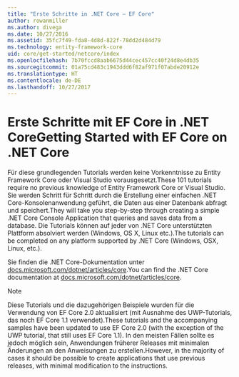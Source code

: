 ```yaml
---
title: "Erste Schritte in .NET Core – EF Core"
author: rowanmiller
ms.author: divega
ms.date: 10/27/2016
ms.assetid: 35fc7f49-fda8-4d8d-822f-78dd2d484d79
ms.technology: entity-framework-core
uid: core/get-started/netcore/index
ms.openlocfilehash: 7b70fccd8aab6675d44cec457cc40f24d8e4db35
ms.sourcegitcommit: 01a75cd483c1943ddd6f82af971f07abde20912e
ms.translationtype: HT
ms.contentlocale: de-DE
ms.lasthandoff: 10/27/2017
---
```

# <a name="getting-started-with-ef-core-on-net-core"></a><span data-ttu-id="a2a74-102">Erste Schritte mit EF Core in .NET Core</span><span class="sxs-lookup"><span data-stu-id="a2a74-102">Getting Started with EF Core on .NET Core</span></span>

<span data-ttu-id="a2a74-103">Für diese grundlegenden Tutorials werden keine Vorkenntnisse zu Entity Framework Core oder Visual Studio vorausgesetzt.</span><span class="sxs-lookup"><span data-stu-id="a2a74-103">These 101 tutorials require no previous knowledge of Entity Framework Core or Visual Studio.</span></span> <span data-ttu-id="a2a74-104">Sie werden Schritt für Schritt durch die Erstellung einer einfachen .NET Core-Konsolenanwendung geführt, die Daten aus einer Datenbank abfragt und speichert.</span><span class="sxs-lookup"><span data-stu-id="a2a74-104">They will take you step-by-step through creating a simple .NET Core Console Application that queries and saves data from a database.</span></span> <span data-ttu-id="a2a74-105">Die Tutorials können auf jeder von .NET Core unterstützten Plattform absolviert werden (Windows, OS X, Linux etc.).</span><span class="sxs-lookup"><span data-stu-id="a2a74-105">The tutorials can be completed on any platform supported by .NET Core (Windows, OSX, Linux, etc.).</span></span>

<span data-ttu-id="a2a74-106">Sie finden die .NET Core-Dokumentation unter [docs.microsoft.com/dotnet/articles/core](https://docs.microsoft.com/dotnet/articles/core/).</span><span class="sxs-lookup"><span data-stu-id="a2a74-106">You can find the .NET Core documentation at [docs.microsoft.com/dotnet/articles/core](https://docs.microsoft.com/dotnet/articles/core/).</span></span>

> [!NOTE]  
> <span data-ttu-id="a2a74-107">Diese Tutorials und die dazugehörigen Beispiele wurden für die Verwendung von EF Core 2.0 aktualisiert (mit Ausnahme des UWP-Tutorials, das noch EF Core 1.1 verwendet).</span><span class="sxs-lookup"><span data-stu-id="a2a74-107">These tutorials and the accompanying samples have been updated to use EF Core 2.0 (with the exception of the UWP tutorial, that still uses EF Core 1.1).</span></span> <span data-ttu-id="a2a74-108">In den meisten Fällen sollte es jedoch möglich sein, Anwendungen früherer Releases mit minimalen Änderungen an den Anweisungen zu erstellen.</span><span class="sxs-lookup"><span data-stu-id="a2a74-108">However, in the majority of cases it should be possible to create applications that use previous releases, with minimal modification to the instructions.</span></span>
